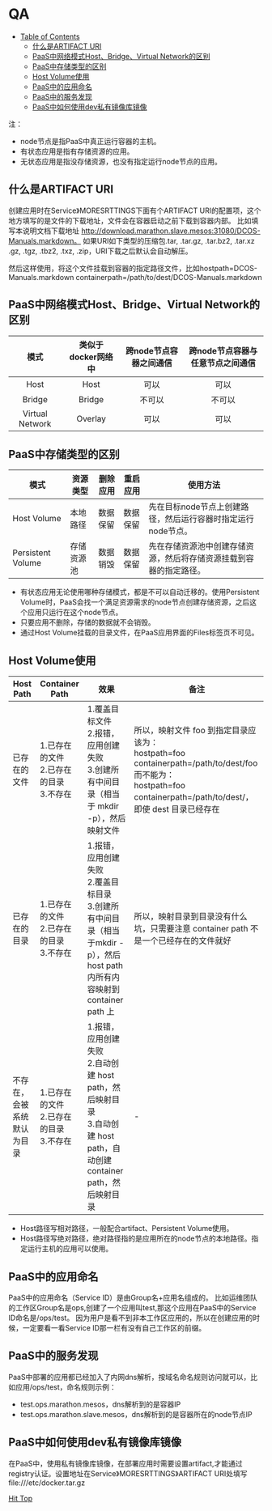 
<span id="qa">QA</span>
======

* [Table of Contents](#qa)
   * [什么是ARTIFACT URI](#artifact)
   * [PaaS中网络模式Host、Bridge、Virtual Network的区别](#PaaS中网络模式的区别)
   * [PaaS中存储类型的区别](#PaaS中存储类型的区别)
   * [Host Volume使用](#HostVolume使用)
   * [PaaS中的应用命名](#PaaS中的应用命名)
   * [PaaS中的服务发现](#PaaS中的服务发现)
   * [PaaS中如何使用dev私有镜像库镜像](#PaaS中如何使用dev私有镜像库镜像)


注：
* node节点是指PaaS中真正运行容器的主机。
* 有状态应用是指有存储资源的应用。
* 无状态应用是指没存储资源，也没有指定运行node节点的应用。

<span id="artifact">什么是ARTIFACT URI</span>
------

创建应用时在Service》MORESRTTINGS下面有个ARTIFACT URI的配置项，这个地方填写的是文件的下载地址，文件会在容器启动之前下载到容器内部。
比如填写本说明文档下载地址 http://download.marathon.slave.mesos:31080/DCOS-Manuals.markdown。
如果URI如下类型的压缩包.tar, .tar.gz, .tar.bz2, .tar.xz .gz, .tgz, .tbz2, .txz, .zip，URI下载之后默认会自动解压。

然后这样使用，将这个文件挂载到容器的指定路径文件，比如hostpath=DCOS-Manuals.markdown containerpath=/path/to/dest/DCOS-Manuals.markdown


<span id="PaaS中网络模式的区别">PaaS中网络模式Host、Bridge、Virtual Network的区别</span>
------

| 模式 | 类似于docker网络中 | 跨node节点容器之间通信 | 跨node节点容器与任意节点之间通信 |
|:---:|:---:|:---:|:---:|
| Host | Host | 可以 | 可以 |
| Bridge | Bridge | 不可以 | 不可以 |
| Virtual Network | Overlay | 可以 | 可以 |

<span id="PaaS中存储类型的区别">PaaS中存储类型的区别</span>
------

| 模式 | 资源类型 | 删除应用 | 重启应用 | 使用方法 |
| --- | --- | --- | --- | --- |
| Host Volume | 本地路径 | 数据保留 | 数据保留 | 先在目标node节点上创建路径，然后运行容器时指定运行node节点。
| Persistent Volume | 存储资源池 | 数据销毁 | 数据保留 | 先在存储资源池中创建存储资源，然后将存储资源挂载到容器的指定路径。

* 有状态应用无论使用哪种存储模式，都是不可以自动迁移的。使用Persistent Volume时，PaaS会找一个满足资源需求的node节点创建存储资源，之后这个应用只运行在这个node节点。
* 只要应用不删除，存储的数据就不会销毁。
* 通过Host Volume挂载的目录文件，在PaaS应用界面的Files标签页不可见。

<span id="HostVolume使用">Host Volume使用</span>
------

<table class="table" >
  <thead>
    <tr>
      <th>Host Path</th>
      <th>Container Path</th>
      <th>效果</th>
      <th>备注</th>
    </tr>
  </thead>
  <tbody>
    <tr>
      <td>已存在的文件</td>
      <td>1.已存在的文件 <br /> 2.已存在的目录 <br /> 3.不存在</td>
      <td>1.覆盖目标文件 <br /> 2.报错，应用创建失败 <br /> 3.创建所有中间目录（相当于 mkdir -p），然后映射文件</td>
      <td>所以，映射文件 foo 到指定目录应该为：<br /> hostpath=foo containerpath=/path/to/dest/foo <br /> 而不能为：<br /> hostpath=foo containerpath=/path/to/dest/，即使 dest 目录已经存在</td>
    </tr>
    <tr>
      <td>已存在的目录</td>
      <td>1.已存在的文件 <br /> 2.已存在的目录 <br /> 3.不存在</td>
      <td>1.报错，应用创建失败 <br /> 2.覆盖目标目录  <br /> 3.创建所有中间目录（相当于mkdir -p），然后 host path 内所有内容映射到 container path 上</td>
      <td>所以，映射目录到目录没有什么坑，只需要注意 container path 不是一个已经存在的文件就好</td>
    </tr>
    <tr>
      <td>不存在，会被系统默认为目录</td>
      <td>1.已存在的文件 <br /> 2.已存在的目录 <br /> 3.不存在</td>
      <td>1.报错，应用创建失败 <br /> 2.自动创建 host path，然后映射目录 <br /> 3.自动创建 host path，自动创建container path，然后映射目录</td>
      <td>-</td>
    </tr>
  </tbody>
</table>

* Host路径写相对路径，一般配合artifact、Persistent Volume使用。
* Host路径写绝对路径，绝对路径指的是应用所在的node节点的本地路径。指定运行主机的应用可以使用。

<span id="PaaS中的应用命名">PaaS中的应用命名</span>
------

PaaS中的应用命名（Service ID）是由Group名+应用名组成的。
比如运维团队的工作区Group名是ops,创建了一个应用叫test,那这个应用在PaaS中的Service ID命名是/ops/test。
因为用户是看不到非本工作区应用的，所以在创建应用的时候，一定要看一看Service ID那一栏有没有自己工作区的前缀。

<span id="PaaS中的服务发现">PaaS中的服务发现</span>
------

PaaS中部署的应用都已经加入了内网dns解析，按域名命名规则访问就可以，比如应用/ops/test，命名规则示例：

* test.ops.marathon.mesos，dns解析到的是容器IP
* test.ops.marathon.slave.mesos，dns解析到的是容器所在的node节点IP

<span id="PaaS中如何使用dev私有镜像库镜像">PaaS中如何使用dev私有镜像库镜像</span>
------

在PaaS中，使用私有镜像库镜像，在部署应用时需要设置artifact,才能通过registry认证。设置地址在Service》MORESRTTINGS》ARTIFACT URI处填写 file:///etc/docker.tar.gz


[Hit Top](#qa)

